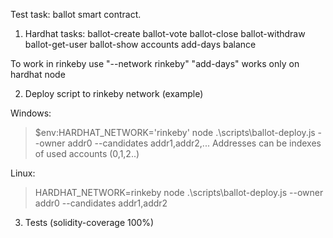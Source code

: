 Test task: ballot smart contract.

1) Hardhat tasks:
ballot-create
ballot-vote
ballot-close
ballot-withdraw
ballot-get-user
ballot-show
accounts
add-days
balance

To work in rinkeby use "--network rinkeby"
"add-days" works only on hardhat node

2) Deploy script to rinkeby network (example)

Windows:
> $env:HARDHAT_NETWORK='rinkeby'
> node .\scripts\ballot-deploy.js --owner addr0 --candidates addr1,addr2,...
Addresses can be indexes of used accounts (0,1,2..)

Linux: 
>  HARDHAT_NETWORK=rinkeby node .\scripts\ballot-deploy.js --owner addr0 --candidates addr1,addr2

3) Tests (solidity-coverage 100%)